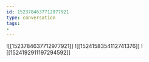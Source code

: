 ```yaml
---
id: 1523784637712977921
type: conversation
tags:
- 
---
```

![[1523784637712977921]]
![[1524158354112741376]]
![[1524192911197294592]]

